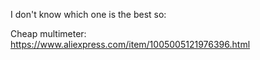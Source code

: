 

I don't know which one is the best so:

Cheap multimeter:
https://www.aliexpress.com/item/1005005121976396.html